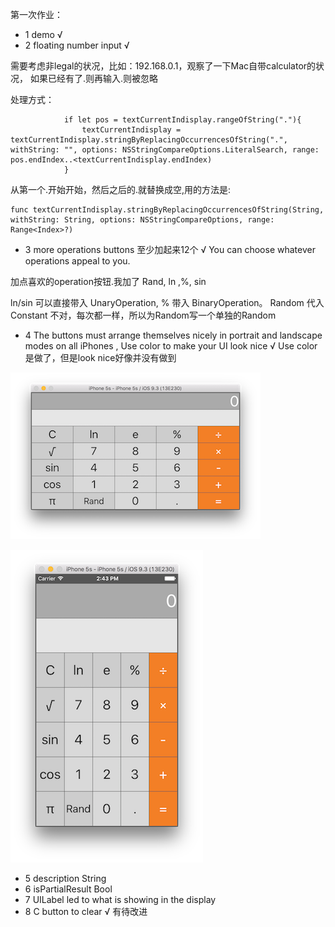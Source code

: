 第一次作业：

*  1 demo √
* 2 floating number input √

需要考虑非legal的状况，比如：192.168.0.1，观察了一下Mac自带calculator的状况， 如果已经有了.则再输入.则被忽略

处理方式：

```
            if let pos = textCurrentIndisplay.rangeOfString("."){
                textCurrentIndisplay = textCurrentIndisplay.stringByReplacingOccurrencesOfString(".", withString: "", options: NSStringCompareOptions.LiteralSearch, range: pos.endIndex..<textCurrentIndisplay.endIndex)
            }
```

从第一个.开始开始，然后之后的.就替换成空,用的方法是:

``` 
func textCurrentIndisplay.stringByReplacingOccurrencesOfString(String, withString: String, options: NSStringCompareOptions, range: Range<Index>?)
```

* 3 more operations buttons 至少加起来12个 √
You can choose whatever operations appeal to you. 

加点喜欢的operation按钮.我加了 Rand, ln ,%, sin

ln/sin 可以直接带入 UnaryOperation, % 带入 BinaryOperation。
Random 代入 Constant 不对，每次都一样，所以为Random写一个单独的Random


* 4 The buttons must arrange themselves nicely in portrait and landscape modes on all iPhones , Use color to make your UI look nice √ Use color是做了，但是look nice好像并没有做到 

![](images/lanscape_cal.png)

![](images/portraint_cal.png)


* 5 description String 
* 6 isPartialResult Bool
* 7 UILabel led to what is showing in the display
* 8 C button to clear √ 有待改进
